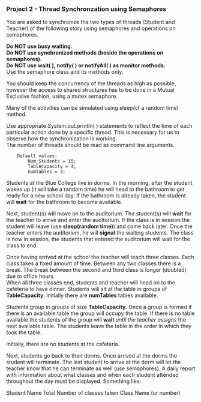 ### Project 2 - Thread Synchronzation using Semaphores

You are asked to synchronize the two types of threads (Student and Teacher) of the following story using semaphores and operations on semaphores.   

**Do NOT use busy waiting.**  
**Do NOT use synchronized methods (beside the operations on semaphores).**  
**Do NOT use wait( ), notify( ) or notifyAll( ) as monitor methods.**  
Use the semaphore class and its methods only.  

You should keep the concurrency of the threads as high as possible, however the access to shared structures has to be done in a Mutual Exclusive fashion, using a mutex semaphore.  

Many of the activities can be simulated using sleep(of a random time) method.  

Use appropriate System.out.println( ) statements to reflect the time of each particular action done by a specific thread. This is necessary for us to observe how the synchronization is working.  
The number of threads should be read as command line arguments.  
```
    Default values: 
        Num_Students = 15; 
        TableCapacity = 4; 
        numTables = 3;  
```

Students at the Blue College live in dorms.  In the morning, after the student wakes up (it will take a random time) he will head to the bathroom to get ready for a new school day.  If the bathroom is already taken, the student will **wait** for the bathroom to become available.   

Next, student(s) will move on to the auditorium.  The student(s) will **wait** for the teacher to arrive and enter the auditorium. If the class is in session the student will leave (use **sleep(random time)**) and come back later. Once the teacher enters the auditorium, he will **signal** the waiting students.  The class is now in session, the students that entered the auditorium will wait for the class to end.   

Once having arrived at the school the teacher will teach three classes.  Each class takes a fixed amount of time.  Between any two classes there is a break.  The break between the second and third class is longer (doubled) due to office hours.   
When all three classes end, students and teacher will head on to the cafeteria to have dinner.  Students will sit at the table in groups of **TableCapacity**.  Initially there are **numTables** tables available.  

Students group in groups of size **TableCapacity**.  Once a group is formed if there is an available table the group will occupy the table.  If there is no table available the students of the group will **wait** _until the teacher assigns_ the next available table. The students leave the table in the order in which they took the table.   

Initially, there are no students at the cafeteria.  

Next, students go back to their dorms.  Once arrived at the dorms the student will terminate.  The last student to arrive at the dorm will let the teacher know that he can terminate as well (use semaphores). 
A daily report with information about what classes and when each student attended throughout the day must be displayed.  Something like:  

Student Name   Total Number of classes taken    Class Name (or number)     

